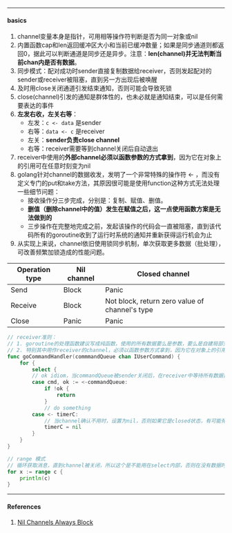 

---

#### basics

1. channel变量本身是指针，可用相等操作符判断是否为同一对象或nil
2. 内置函数cap和len返回缓冲区大小和当前已缓冲数量；如果是同步通道则都返回0，据此可以判断通道是同步还是异步。注意：**len(channel)并无法判断当前chan内是否有数据**。
3. 同步模式：配对成功时sender直接复制数据给receiver，否则发起配对的sender或receiver被阻塞，直到另一方出现后被唤醒
4. 及时用close关闭通道引发结束通知，否则可能会导致死锁
5. close(channel)引发的通知是群体性的，也未必就是通知结束，可以是任何需要表达的事件
6. **左发右收，左关右等**：
   - 左发：`c <- data` 是sender
   - 右等：`data <- c` 是receiver
   - 左关：**sender负责close channel**
   - 右等：receiver需要等到channel关闭后自动退出
7. receiver中使用的**外部channel必须以函数参数的方式拿到**，因为它在对象上的引用可在任意时刻变为nil
8. golang针对channel的数据收发，发明了一个非常特殊的操作符 <- ，而没有定义专门的put和take方法，其原因很可能是使用function这种方式无法处理一些细节问题：
   - 接收操作分三步完成，分别是：复制、赋值、删值。
   - **删值（删除channel中的值）发生在赋值之后，这一点使用函数方案是无法做到的**
   - 三步操作在完整地完成之前，发起该操作的代码会一直被阻塞，直到该代码所有的goroutine收到了运行时系统的通知并重新获得运行机会为止
9. 从实现上来说，channel依旧使用锁同步机制，单次获取更多数据（批处理），可改善频繁加锁造成的性能问题。



| Operation type | Nil channel | Closed channel                                 |
| -------------- | ----------- | ---------------------------------------------- |
| Send           | Block       | Panic                                          |
| Receive        | Block       | Not block, return zero value of channel's type |
| Close          | Panic       | Panic                                          |



```go
// receiver准则：
// 1. goroutine的处理函数建议写成纯函数，使用的所有数据要么是参数，要么是自建局部变量
// 2. 特别其中用作receiver的channel，必须以函数参数方式拿到，因为它在对象上的引用可在任意时刻变为nil
func goCommandHandler(commmandQueue chan IUserCommand) {
	for {
		select {
		// ok idiom，当commandQueue被sender关闭后，在receiver中等待所有数据接收完毕后自动退出
		case cmd, ok := <-commandQueue:
			if !ok {
				return
			}
            // do something
        case <- timerC:
        	// 当channel确认不用时，设置为nil，否则如果它是closed状态，有可能死循环
        	timerC = nil
        }
    }
}

// range 模式
// 循环获取消息，直到channel被关闭，所以这个是不能用在select内部，否则在没有数据时会block
for x := range c {
    println(c)
}
```



----

#### References

1. [Nil Channels Always Block](https://www.godesignpatterns.com/2014/05/nil-channels-always-block.html)